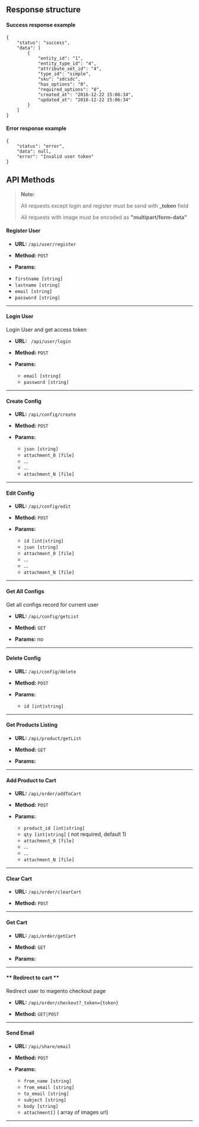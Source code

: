 ## Response structure 
#### Success response example 
```
{
    "status": "success",
    "data": [
        {
            "entity_id": "1",
            "entity_type_id": "4",
            "attribute_set_id": "4",
            "type_id": "simple",
            "sku": "sdcsdc",
            "has_options": "0",
            "required_options": "0",
            "created_at": "2016-12-22 15:06:34",
            "updated_at": "2016-12-22 15:06:34"
        }
    ]
}	
```

#### Error response example 
```
{
    "status": "error",
    "data": null,
    "error": "Invalid user token"
}	
```

## API Methods
> **Note:**
> 
>  All requests except login and register must be send with **_token** field
>  
>  All requests with image must be  encoded as **"multipart/form-data"**

#### **Register User**

* **URL:**   `/api/user/register`

* **Method:** `POST`
  
*  **Params:**
 
  - `firstname [string]` 
  - `lastname [string]`
  - `email [string]`
  - `password [string]`

***
#### **Login User**

  Login User and get access token

* **URL:** ` /api/user/login`

* **Method:**  `POST`
  
*  **Params:**
 
	- `email [string]`
	- `password [string]`

***

#### **Create Config**

* **URL:**  `/api/config/create`

* **Method:**  `POST`
  
*  **Params:**

	-   `json [string]`
	-   `attachment_0 [file]`
	-   ...
	-   ...
	-   `attachment_N [file]`	

***
#### **Edit Config**

* **URL:**  `/api/config/edit`

* **Method:**  `POST`
  
*  **Params:**

	-   `id [int|string]`
	-   `json [string]`
	-   `attachment_0 [file]`
	-   ...
	-   ...
	-   `attachment_N [file]`	

***
#### **Get All Configs**

Get all configs record for current user

* **URL:**  `/api/config/getList`

* **Method:**  `GET`
  
*  **Params:** no

***
#### **Delete Config**

* **URL:**  `/api/config/delete`

* **Method:**  `POST`
  
*  **Params:** 
	- `id [int|string]`

***

#### **Get Products Listing**

* **URL:**  `/api/product/getList`

* **Method:**  `GET`
  
*  **Params:** 

***

#### **Add Product to Cart**

* **URL:**  `/api/order/addToCart`

* **Method:**  `POST`
  
*  **Params:** 
	-  `product_id [int|string]`
	-  `qty [int|string]` ( not required, default 1)
	-   `attachment_0 [file]`
	-   ...
	-   ...
	-   `attachment_N [file]`
	
***

#### **Clear Cart**

* **URL:**  `/api/order/clearCart`

* **Method:**  `POST`
  	
***

#### **Get  Cart**

* **URL:**  `/api/order/getCart`

* **Method:**  `GET`
  
*  **Params:** 

***

#### ** Redirect to cart **

Redirect user to magento checkout page

* **URL:**  `/api/order/checkout?_token={token}`

* **Method:**  `GET|POST`

***

#### **Send Email**

* **URL:**  `/api/share/email`

* **Method:**  `POST`
  
*  **Params:** 
	-  `from_name [string]`
	-  `from_email [string]`	
	-  `to_email [string]`
	-  `subject [string]`
	-  `body [string]`	
	-  `attachment[]` ( array of images url)
	
***
